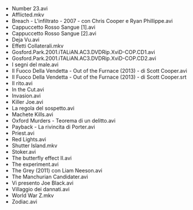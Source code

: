 * Number 23.avi
* Afflicted.mkv
* Breach - L'infiltrato - 2007 - con Chris Cooper e Ryan Phillippe.avi
* Cappuccetto Rosso Sangue [1].avi
* Cappuccetto Rosso Sangue [2].avi
* Deja Vu.avi
* Effetti Collaterali.mkv
* Gosford.Park.2001.iTALiAN.AC3.DVDRip.XviD-COP.CD1.avi
* Gosford.Park.2001.iTALiAN.AC3.DVDRip.XviD-COP.CD2.avi
* I segni del male.avi
* Il Fuoco Della Vendetta - Out of the Furnace (2013) - di Scott Cooper.avi
* Il Fuoco Della Vendetta - Out of the Furnace (2013) - di Scott Cooper.srt
* Il rito.avi
* In the Cut.avi
* Invasion.avi
* Killer Joe.avi
* La regola del sospetto.avi
* Machete Kills.avi
* Oxford Murders - Teorema di un delitto.avi
* Payback - La rivincita di Porter.avi
* Priest.avi
* Red Lights.avi
* Shutter Island.mkv
* Stoker.avi
* The butterfly effect II.avi
* The experiment.avi
* The Grey (2011) con Liam Neeson.avi
* The Manchurian Candidater.avi
* Vi presento Joe Black.avi
* Villaggio dei dannati.avi
* World War Z.mkv
* Zodiac.avi

